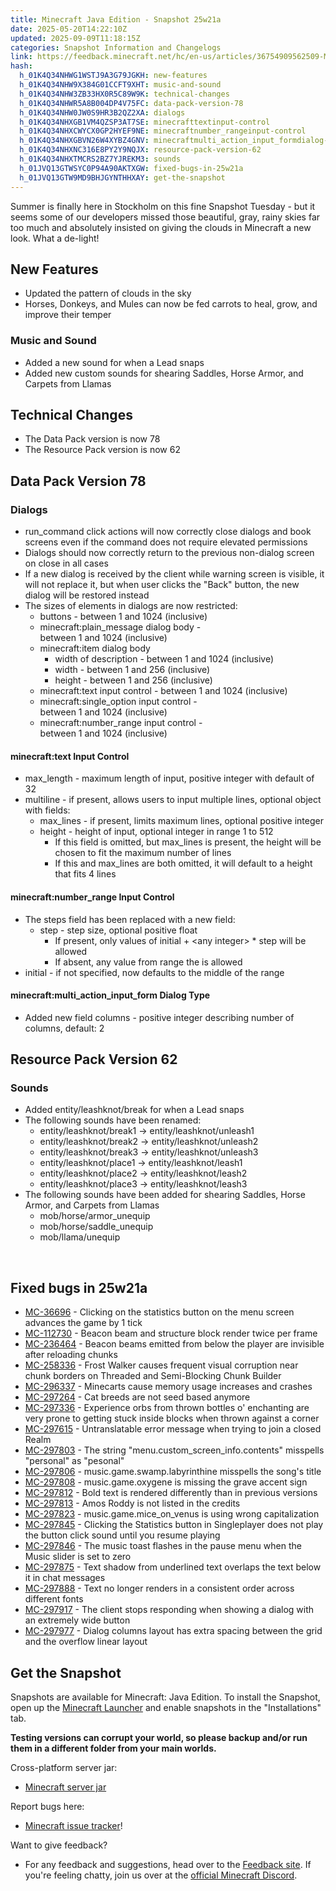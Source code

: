 ```yaml
---
title: Minecraft Java Edition - Snapshot 25w21a
date: 2025-05-20T14:22:10Z
updated: 2025-09-09T11:18:15Z
categories: Snapshot Information and Changelogs
link: https://feedback.minecraft.net/hc/en-us/articles/36754909562509-Minecraft-Java-Edition-Snapshot-25w21a
hash:
  h_01K4Q34NHWG1WSTJ9A3G79JGKH: new-features
  h_01K4Q34NHW9X384G01CCFT9XHT: music-and-sound
  h_01K4Q34NHW3ZB33HX0R5C89W9K: technical-changes
  h_01K4Q34NHWR5A8B004DP4V75FC: data-pack-version-78
  h_01K4Q34NHW0JW0S9HR3B2QZ2XA: dialogs
  h_01K4Q34NHXGB1VM4QZSP3AT7SE: minecrafttextinput-control
  h_01K4Q34NHXCWYCX0GP2HYEF9NE: minecraftnumber_rangeinput-control
  h_01K4Q34NHXGBVN26W4XYBZ4GNV: minecraftmulti_action_input_formdialog-type
  h_01K4Q34NHXNC316E8PY2Y9NQJX: resource-pack-version-62
  h_01K4Q34NHXTMCRS2BZ7YJREKM3: sounds
  h_01JVQ13GTWSYC0P94A90AKTXGW: fixed-bugs-in-25w21a
  h_01JVQ13GTW9MD9BHJGYNTHHXAY: get-the-snapshot
---
```


Summer is finally here in Stockholm on this fine Snapshot Tuesday - but it seems some of our developers missed those beautiful, gray, rainy skies far too much and absolutely insisted on giving the clouds in Minecraft a new look. What a de-light!

## New Features

- Updated the pattern of clouds in the sky
- Horses, Donkeys, and Mules can now be fed carrots to heal, grow, and improve their temper

### Music and Sound

- Added a new sound for when a Lead snaps
- Added new custom sounds for shearing Saddles, Horse Armor, and Carpets from Llamas

## Technical Changes

- The Data Pack version is now 78
- The Resource Pack version is now 62

## Data Pack Version 78

### Dialogs

- run_command click actions will now correctly close dialogs and book screens even if the command does not require elevated permissions
- Dialogs should now correctly return to the previous non-dialog screen on close in all cases
- If a new dialog is received by the client while warning screen is visible, it will not replace it, but when user clicks the "Back" button, the new dialog will be restored instead
- The sizes of elements in dialogs are now restricted:
  - buttons - between 1 and 1024 (inclusive)
  - minecraft:plain_message dialog body - between 1 and 1024 (inclusive)
  - minecraft:item dialog body
    - width of description - between 1 and 1024 (inclusive)
    - width - between 1 and 256 (inclusive)
    - height - between 1 and 256 (inclusive)
  - minecraft:text input control - between 1 and 1024 (inclusive)
  - minecraft:single_option input control - between 1 and 1024 (inclusive)
  - minecraft:number_range input control - between 1 and 1024 (inclusive)

#### minecraft:text Input Control

- max_length - maximum length of input, positive integer with default of 32
- multiline - if present, allows users to input multiple lines, optional object with fields:
  - max_lines - if present, limits maximum lines, optional positive integer
  - height - height of input, optional integer in range 1 to 512
    - If this field is omitted, but max_lines is present, the height will be chosen to fit the maximum number of lines
    - If this and max_lines are both omitted, it will default to a height that fits 4 lines

#### minecraft:number_range Input Control

- The steps field has been replaced with a new field:
  - step - step size, optional positive float
    - If present, only values of initial + \<any integer\> \* step will be allowed
    - If absent, any value from range the is allowed
- initial - if not specified, now defaults to the middle of the range

#### minecraft:multi_action_input_form Dialog Type

- Added new field columns - positive integer describing number of columns, default: 2

## Resource Pack Version 62

### Sounds

- Added entity/leashknot/break for when a Lead snaps
- The following sounds have been renamed:
  - entity/leashknot/break1 -\> entity/leashknot/unleash1
  - entity/leashknot/break2 -\> entity/leashknot/unleash2
  - entity/leashknot/break3 -\> entity/leashknot/unleash3
  - entity/leashknot/place1 -\> entity/leashknot/leash1
  - entity/leashknot/place2 -\> entity/leashknot/leash2
  - entity/leashknot/place3 -\> entity/leashknot/leash3
- The following sounds have been added for shearing Saddles, Horse Armor, and Carpets from Llamas
  - mob/horse/armor_unequip
  - mob/horse/saddle_unequip
  - mob/llama/unequip

 

## Fixed bugs in 25w21a

- [MC-36696](https://bugs.mojang.com/browse/MC-36696) - Clicking on the statistics button on the menu screen advances the game by 1 tick
- [MC-112730](https://bugs.mojang.com/browse/MC-112730) - Beacon beam and structure block render twice per frame
- [MC-236464](https://bugs.mojang.com/browse/MC-236464) - Beacon beams emitted from below the player are invisible after reloading chunks
- [MC-258336](https://bugs.mojang.com/browse/MC-258336) - Frost Walker causes frequent visual corruption near chunk borders on Threaded and Semi-Blocking Chunk Builder
- [MC-296337](https://bugs.mojang.com/browse/MC-296337) - Minecarts cause memory usage increases and crashes
- [MC-297264](https://bugs.mojang.com/browse/MC-297264) - Cat breeds are not seed based anymore
- [MC-297336](https://bugs.mojang.com/browse/MC-297336) - Experience orbs from thrown bottles o' enchanting are very prone to getting stuck inside blocks when thrown against a corner
- [MC-297615](https://bugs.mojang.com/browse/MC-297615) - Untranslatable error message when trying to join a closed Realm
- [MC-297803](https://bugs.mojang.com/browse/MC-297803) - The string "menu.custom_screen_info.contents" misspells "personal" as "pesonal"
- [MC-297806](https://bugs.mojang.com/browse/MC-297806) - music.game.swamp.labyrinthine misspells the song's title
- [MC-297808](https://bugs.mojang.com/browse/MC-297808) - music.game.oxygene is missing the grave accent sign
- [MC-297812](https://bugs.mojang.com/browse/MC-297812) - Bold text is rendered differently than in previous versions
- [MC-297813](https://bugs.mojang.com/browse/MC-297813) - Amos Roddy is not listed in the credits
- [MC-297823](https://bugs.mojang.com/browse/MC-297823) - music.game.mice_on_venus is using wrong capitalization
- [MC-297845](https://bugs.mojang.com/browse/MC-297845) - Clicking the Statistics button in Singleplayer does not play the button click sound until you resume playing
- [MC-297846](https://bugs.mojang.com/browse/MC-297846) - The music toast flashes in the pause menu when the Music slider is set to zero
- [MC-297875](https://bugs.mojang.com/browse/MC-297875) - Text shadow from underlined text overlaps the text below it in chat messages
- [MC-297888](https://bugs.mojang.com/browse/MC-297888) - Text no longer renders in a consistent order across different fonts
- [MC-297917](https://bugs.mojang.com/browse/MC-297917) - The client stops responding when showing a dialog with an extremely wide button
- [MC-297977](https://bugs.mojang.com/browse/MC-297977) - Dialog columns layout has extra spacing between the grid and the overflow linear layout

## Get the Snapshot

Snapshots are available for Minecraft: Java Edition. To install the Snapshot, open up the [Minecraft Launcher](https://www.minecraft.net/content/minecraft-net/language-masters/download) and enable snapshots in the "Installations" tab.

**Testing versions can corrupt your world, so please backup and/or run them in a different folder from your main worlds.**

Cross-platform server jar:

- [Minecraft server jar](https://piston-data.mojang.com/v1/objects/a5f7be5d2f05250abfc49639a26f399b8a8ebb61/server.jar)

Report bugs here:

- [Minecraft issue tracker](https://bugs.mojang.com/projects/MC/summary)!

Want to give feedback?

- For any feedback and suggestions, head over to the [Feedback site](https://feedback.minecraft.net/). If you're feeling chatty, join us over at the [official Minecraft Discord](https://discordapp.com/invite/minecraft).
